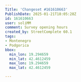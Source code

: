 ```yaml
---
Title: 'Changeset #161610663'
PublishDate: 2025-01-21T18:05:28Z
id: 161610663
user: soliMM
comment: Survey opening hours
created_by: StreetComplete 60.1
tags:
- Montenegro
- Podgorica
bbox:
  min_lon: 19.294659
  min_lat: 42.4612459
  max_lon: 19.294659
  max_lat: 42.4612459

---
```

